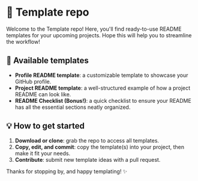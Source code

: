 # 🚀 Template repo

Welcome to the Template repo! Here, you'll find ready-to-use README templates for your upcoming projects. Hope this will help you to streamline the workflow!

## 📂 Available templates
- **Profile README template**: a customizable template to showcase your GitHub profile.
- **Project README template**: a well-structured example of how a project README can look like.
- **README Checklist (Bonus!)**: a quick checklist to ensure your README has all the essential sections neatly organized.

## 💡 How to get started
1. **Download or clone**: grab the repo to access all templates.
2. **Copy, edit, and commit**: copy the template(s) into your project, then make it fit your needs.
3. **Contribute**: submit new template ideas with a pull request.

Thanks for stopping by, and happy templating! ✨
